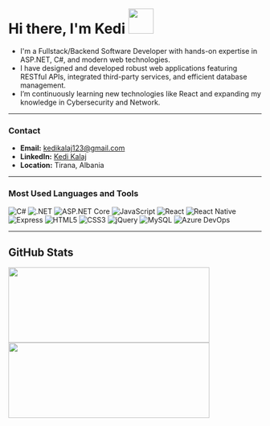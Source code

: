 # Hi there, I'm Kedi <img width="50px" src="https://ih1.redbubble.net/image.3082652016.7312/raf,360x360,075,t,fafafa:ca443f4786.u2.jpg" />

- I'm a Fullstack/Backend Software Developer with hands-on expertise in ASP.NET, C#, and modern web technologies.
- I have designed and developed robust web applications featuring RESTful APIs, integrated third-party services, and efficient database management.
- I’m continuously learning new technologies like React and expanding my knowledge in Cybersecurity and Network.

---

### Contact     
- **Email:** [kedikalaj123@gmail.com](mailto:kedikalaj123@gmail.com)  
- **LinkedIn:** [Kedi Kalaj](https://www.linkedin.com/in/kedikalaj/)  
- **Location:** Tirana, Albania

---

### Most Used Languages and Tools  

<img alt="C#" src="https://img.shields.io/badge/c%23-%23239120.svg?style=for-the-badge&logo=c-sharp&logoColor=white"/> 
<img alt=".NET" src="https://img.shields.io/badge/.NET-5C2D91?style=for-the-badge&logo=.net&logoColor=white"/>
<img alt="ASP.NET Core" src="https://img.shields.io/badge/ASP.NET_Core-512BD4?style=for-the-badge&logo=.net&logoColor=white"/>
<img alt="JavaScript" src="https://img.shields.io/badge/JavaScript-%23323330.svg?style=for-the-badge&logo=javascript&logoColor=%23F7DF1E"/>
<img alt="React" src="https://img.shields.io/badge/React-20232A?style=for-the-badge&logo=react&logoColor=61DAFB"/>
<img alt="React Native" src="https://img.shields.io/badge/React_Native-20232A?style=for-the-badge&logo=react&logoColor=61DAFB"/>
<img alt="Express" src="https://img.shields.io/badge/Express-404D59?style=for-the-badge&logo=express&logoColor=white"/>
<img alt="HTML5" src="https://img.shields.io/badge/HTML5-%23E34F26.svg?style=for-the-badge&logo=html5&logoColor=white"/>
<img alt="CSS3" src="https://img.shields.io/badge/CSS3-%231572B6.svg?style=for-the-badge&logo=css3&logoColor=white"/>
<img alt="jQuery" src="https://img.shields.io/badge/jQuery-%230769AD.svg?style=for-the-badge&logo=jquery&logoColor=white"/>
<img alt="MySQL" src="https://img.shields.io/badge/MySQL-4479A1?style=for-the-badge&logo=mysql&logoColor=white"/>
<img alt="Azure DevOps" src="https://img.shields.io/badge/Azure_DevOps-0078D4?style=for-the-badge&logo=azure-devops&logoColor=white"/>

---

## GitHub Stats
<img src="https://github-readme-stats.vercel.app/api/top-langs?username=kedikalaj&show_icons=true&locale=en&layout=compact&theme=tokyonight" width="400" height="150"/><img style="align: right;" src="https://github-readme-stats.vercel.app/api?username=kedikalaj&show_icons=true&locale=en&theme=tokyonight" width="400" height="150"/>
